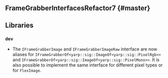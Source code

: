 FrameGrabberInterfacesRefactor7 {#master}
-------------------------------

## Libraries

### `dev`

* The `IFrameGrabberImage` and `IFrameGrabberImageRaw` interface are now aliases
  for `IFrameGrabberOf<yarp::sig::ImageOf<yarp::sig::PixelRgb>>` and
  `IFrameGrabberOf<yarp::sig::ImageOf<yarp::sig::PixelMono>>`.
  It is also possible to implement the same interface for different pixel types
  or for `FlexImage`.
